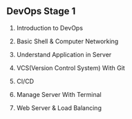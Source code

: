 ## DevOps Stage 1
1. Introduction to DevOps

2. Basic Shell & Computer Networking

3. Understand Application in Server

4. VCS(Version Control System) With Git

5. CI/CD

6. Manage Server With Terminal

7. Web Server & Load Balancing
